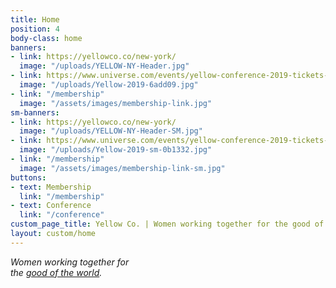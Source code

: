 ```yaml
---
title: Home
position: 4
body-class: home
banners:
- link: https://yellowco.co/new-york/
  image: "/uploads/YELLOW-NY-Header.jpg"
- link: https://www.universe.com/events/yellow-conference-2019-tickets-los-angeles-SY12HX
  image: "/uploads/Yellow-2019-6add09.jpg"
- link: "/membership"
  image: "/assets/images/membership-link.jpg"
sm-banners:
- link: https://yellowco.co/new-york/
  image: "/uploads/YELLOW-NY-Header-SM.jpg"
- link: https://www.universe.com/events/yellow-conference-2019-tickets-los-angeles-SY12HX
  image: "/uploads/Yellow-2019-sm-0b1332.jpg"
- link: "/membership"
  image: "/assets/images/membership-link-sm.jpg"
buttons:
- text: Membership
  link: "/membership"
- text: Conference
  link: "/conference"
custom_page_title: Yellow Co. | Women working together for the good of the world.
layout: custom/home
---
```


<em>Women working together for <br class="hidden-xs-down"> the <u>good of the world</u>.</em>
